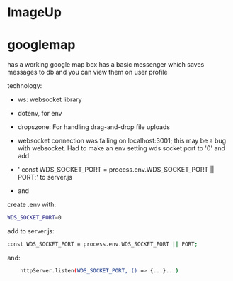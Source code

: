 # ImageUp

# googlemap

has a working google map box 
has a basic messenger which saves messages to db and you can view them on user profile

technology:
- ws: websocket library
- dotenv, for env
- dropszone: For handling drag-and-drop file uploads

- websocket connection was failing on localhost:3001; this may be a bug with websocket. Had to make an env setting wds socket port to '0' and add 
- ' const WDS_SOCKET_PORT = process.env.WDS_SOCKET_PORT || PORT;' to server.js
- and 



create .env with:
```bash
WDS_SOCKET_PORT=0
```

add to server.js:
```bash
const WDS_SOCKET_PORT = process.env.WDS_SOCKET_PORT || PORT;
```

and:
```bash
    httpServer.listen(WDS_SOCKET_PORT, () => {...}...)
```